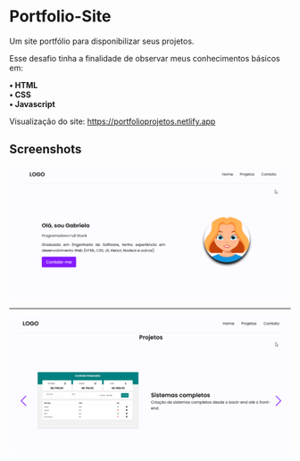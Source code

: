 # Portfolio-Site
Um site portfólio para disponibilizar seus projetos.

Esse desafio tinha a finalidade de observar meus conhecimentos básicos em: 

<b>
• HTML <br>
• CSS <br>
• Javascript <br>
</b>

<p>

Visualização do site: https://portfolioprojetos.netlify.app

<p>
<p>

## Screenshots

<p align="center">
  <img src="screenshot.do.projeto.png" align="center"></img>
  <hr>
  <img src="screenshot.do.projeto2.png" align="center"></img>
</p>


